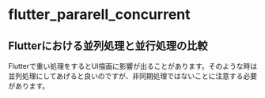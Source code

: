# flutter_pararell_concurrent

## Flutterにおける並列処理と並行処理の比較
Flutterで重い処理をするとUI描画に影響が出ることがあります。そのような時は並列処理にしてあげると良いのですが、非同期処理ではないことに注意する必要があります。